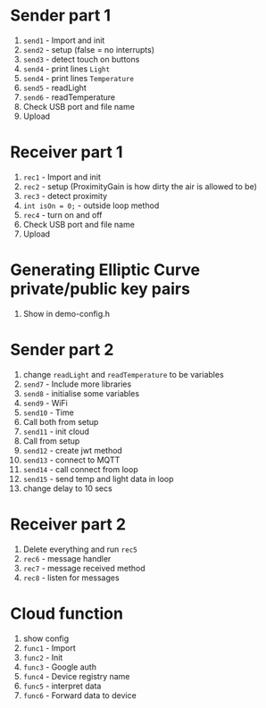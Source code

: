 # Sender part 1

1. `send1` - Import and init
2. `send2` - setup (false = no interrupts)
3. `send3` - detect touch on buttons
4. `send4` - print lines `Light`
5. `send4` - print lines `Temperature`
6. `send5` - readLight
7. `send6` - readTemperature
8. Check USB port and file name
9. Upload

# Receiver part 1

1. `rec1` - Import and init
2. `rec2` - setup (ProximityGain is how dirty the air is allowed to be)
3. `rec3` - detect proximity
4. `int isOn = 0;` - outside loop method
5. `rec4` - turn on and off
6. Check USB port and file name
7. Upload

# Generating Elliptic Curve private/public key pairs

1. Show in demo-config.h

# Sender part 2

1. change `readLight` and `readTemperature` to be variables
2. `send7` - Include more libraries
3. `send8` - initialise some variables
4. `send9` - WiFi
5. `send10` - Time
6. Call both from setup
7. `send11` - init cloud
8. Call from setup
9. `send12` - create jwt method
10. `send13` - connect to MQTT
11. `send14` - call connect from loop
12. `send15` - send temp and light data in loop
13. change delay to 10 secs

# Receiver part 2

1. Delete everything and run `rec5`
2. `rec6` - message handler
3. `rec7` - message received method
4. `rec8` - listen for messages

# Cloud function

1. show config
2. `func1` - Import
3. `func2` - Init
4. `func3` - Google auth
5. `func4` - Device registry name
6. `func5` - interpret data
7. `func6` - Forward data to device